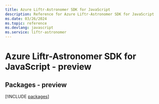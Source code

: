 ```yaml
---
title: Azure Liftr-Astronomer SDK for JavaScript
description: Reference for Azure Liftr-Astronomer SDK for JavaScript
ms.date: 03/26/2024
ms.topic: reference
ms.devlang: javascript
ms.service: liftr-astronomer
---
```

# Azure Liftr-Astronomer SDK for JavaScript - preview
## Packages - preview
[!INCLUDE [packages](liftr-astronomer-index.md)]